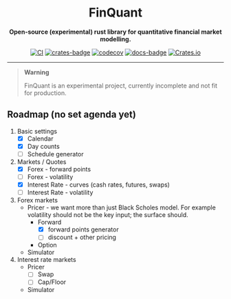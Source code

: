 <div align="center">

# FinQuant

**Open-source (experimental) rust library for quantitative financial market modelling.**

[![CI](https://github.com/quantransform/finquant/actions/workflows/rust.yml/badge.svg)](https://github.com/quantransform/finquant/actions/workflows/rust.yml)
[![crates-badge]](https://crates.io/crates/finquant)
[![codecov](https://codecov.io/gh/quantransform/finquant/graph/badge.svg?token=OPV4906JPO)](https://codecov.io/gh/quantransform/finquant)
[![docs-badge]](https://docs.rs/finquant)
[![Crates.io](https://img.shields.io/crates/l/finquant)](LICENSE)

</div>

---

> **Warning**
>
> FinQuant is an experimental project, currently incomplete and not fit for production.

## Roadmap (no set agenda yet)

1. Basic settings 
   - [x] Calendar
   - [x] Day counts 
   - [ ] Schedule generator
2. Markets / Quotes
   - [x] Forex - forward points
   - [ ] Forex - volatility 
   - [x] Interest Rate - curves (cash rates, futures, swaps)
   - [ ] Interest Rate - volatility 
3. Forex markets
   - Pricer - we want more than just Black Scholes model. For example volatility should not be the key input; the surface should.
     - Forward
       - [x] forward points generator
       - [ ] discount + other pricing
     - Option
   - Simulator
4. Interest rate markets
   - Pricer
     - [ ] Swap
     - [ ] Cap/Floor
   - Simulator


[crates-badge]: https://img.shields.io/crates/v/finquant.svg
[docs-badge]: https://docs.rs/finquant/badge.svg